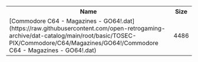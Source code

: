 <table>
<tr><th>Name</th><th>Size</th></tr>
<tr><td>
[Commodore C64 - Magazines - GO64!.dat](https://raw.githubusercontent.com/open-retrogaming-archive/dat-catalog/main/root/basic/TOSEC-PIX/Commodore/C64/Magazines/GO64!/Commodore C64 - Magazines - GO64!.dat)
</td><td>4486</td></tr>
</table>
